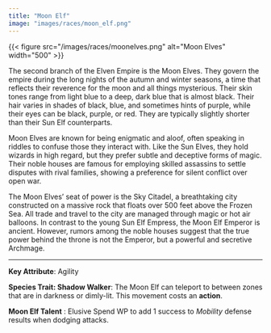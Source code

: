 ```yaml
---
title: "Moon Elf"
image: "images/races/moon_elf.png"
---
```

{{< figure src="/images/races/moonelves.png" alt="Moon Elves" width="500" >}}

The second branch of the Elven Empire is the Moon Elves. They govern the empire during the long nights of the autumn and winter seasons, a time that reflects their reverence for the moon and all things mysterious. Their skin tones range from light blue to a deep, dark blue that is almost black. Their hair varies in shades of black, blue, and sometimes hints of purple, while their eyes can be black, purple, or red. They are typically slightly shorter than their Sun Elf counterparts.

Moon Elves are known for being enigmatic and aloof, often speaking in riddles to confuse those they interact with. Like the Sun Elves, they hold wizards in high regard, but they prefer subtle and deceptive forms of magic. Their noble houses are famous for employing skilled assassins to settle disputes with rival families, showing a preference for silent conflict over open war.

The Moon Elves’ seat of power is the Sky Citadel, a breathtaking city constructed on a massive rock that floats over 500 feet above the Frozen Sea. All trade and travel to the city are managed through magic or hot air balloons. In contrast to the young Sun Elf Empress, the Moon Elf Emperor is ancient. However, rumors among the noble houses suggest that the true power behind the throne is not the Emperor, but a powerful and secretive Archmage.

---

**Key Attribute**: Agility

**Species Trait: Shadow Walker**:
	The Moon Elf can teleport to between zones that are in darkness or dimly-lit. This movement costs an **action**. 

**Moon Elf Talent** : Elusive
	Spend WP to add 1 success to *Mobility* defense results when dodging attacks.
